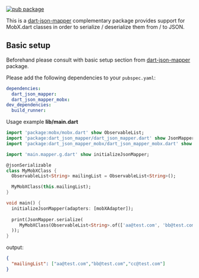 [![pub package](https://img.shields.io/pub/v/dart_json_mapper_mobx.svg)](https://pub.dartlang.org/packages/dart_json_mapper_mobx)

This is a [dart-json-mapper][1] complementary package provides support for MobX.dart classes in order to serialize / deserialize them from / to JSON.
 
## Basic setup

Beforehand please consult with basic setup section from [dart-json-mapper][1] package. 

Please add the following dependencies to your `pubspec.yaml`:

```yaml
dependencies:
  dart_json_mapper:
  dart_json_mapper_mobx:
dev_dependencies:
  build_runner:
```

Usage example
**lib/main.dart**
```dart
import 'package:mobx/mobx.dart' show ObservableList;
import 'package:dart_json_mapper/dart_json_mapper.dart' show JsonMapper, jsonSerializable;
import 'package:dart_json_mapper_mobx/dart_json_mapper_mobx.dart' show mobXAdapter;

import 'main.mapper.g.dart' show initializeJsonMapper;

@jsonSerializable
class MyMobXClass {
  ObservableList<String> mailingList = ObservableList<String>();

  MyMobXClass(this.mailingList);
}

void main() {
  initializeJsonMapper(adapters: [mobXAdapter]);
  
  print(JsonMapper.serialize(
     MyMobXClass(ObservableList<String>.of(['aa@test.com', 'bb@test.com', 'cc@test.com']))
  ));
}
```
output:
```json
{
  "mailingList": ["aa@test.com","bb@test.com","cc@test.com"]
}
```

[1]: https://github.com/k-paxian/dart-json-mapper